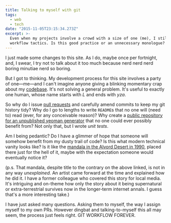 ```yaml
---
title: Talking to myself with git
tags:
  - web
  - tech
date: "2015-11-05T23:15:34.273Z"
excerpt: >-
  Even when my projects involve a crowd with a size of one (me), I still use git
  workflow tactics. Is this good practice or an unnecessary monologue?
---
```


I just made some changes to this site. As I do, maybe once per fortnight, and, I swear, I try not to talk about it too much because nerd nerd nerd boring minutiae nerd so boring.

But I got to thinking. My development process for this site involves a party of one—me—and I can't imagine anyone giving a blinking momentary crap about my [codebase](https://github.com/lyzadanger/lyza-dot-com). It's not solving a general problem. It's useful to exactly one human, whose name starts with _L_ and ends with _yza_.

So why do I issue [pull requests](https://github.com/lyzadanger/lyza-dot-com/pull/2) and carefully amend commits to keep my git history tidy? Why do I go to lengths to write `README`s that no one will (need to) read (ever, for any conceivable reason)? Why create a [public repository for an unpublished yeoman generator](https://github.com/lyzadanger/generator-lyza) that no one could ever possibly benefit from? Not only that, but I wrote _unit tests_.

Am I being pedantic? Do I have a glimmer of hope that someone will somehow benefit from my dusty trail of code? Is this what modern technical vanity looks like? Is it like the [mandala in the Alvord Desert in 1990](http://www.bookofresearch.com/unexplained-mystery-of-oregon-sri-yantra.htm), placed there just for the hell of it, maybe with the expectation someone would eventually notice it?

(p.s. That mandala, despite title to the contrary on the above linked, is not in any way _unexplained_. An artist came forward at the time and explained how he did it. I have a former colleague who covered this story for local media. It's intriguing and on-theme how only the story about it being supernatural or extra-terrestrial survives now in the longer-term internet annals. I guess that's a more interesting take.)

I have just asked many questions. Asking them to myself, the way I assign myself to my own PRs. However dingbat and talking-to-myself this all may seem, the process just feels right. GIT WORKFLOW FOREVER.
